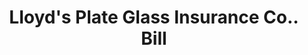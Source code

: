 ---
doi: 10.7916/D8CZ4K7S
date_other: '1900'
date_other_textual: 1900-1909
form: printed ephemera
genre:
- Invoices
name:
- Lloyd's Plate Glass Insurance Co.
object_in_context_url: https://biggert.cul.columbia.edu/items/view/ave_biggert_01055
subject_hierarchical_geographic:
- New York, New York, United States
subject_name:
- Lloyd's Plate Glass Insurance Co.
title: Lloyd's Plate Glass Insurance Co.. Bill
sort_title: Lloyd's Plate Glass Insurance Co.. Bill
call_number: ave_biggert_01055
coordinates:
- 40.71277777777778,-74.00583333333333
pid: ave_biggert_01055
identifiers: ave_biggert_01055
thumbnail: https://derivativo-1.library.columbia.edu/iiif/2/ldpd:344380/full/!256,256/0/native.jpg
permalink: "/items/ave_biggert_01055/"
layout: iiif-image-page
---